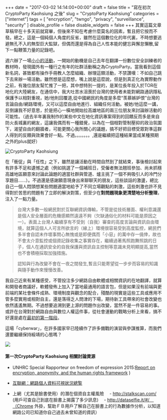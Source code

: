 ﻿+++
date = "2017-03-02 14:14:00+00:00"
draft = false
title = "寫在初次CryptoParty Kaohsiung 之後"
slug = "CryptoParty Kaohsiung"
categories = ["internet"]
tags = [
  "encryption",
  "twngo",
  "privacy",
  "surveillance",
  "security"
  ]
disable_profile = false
disable_widgets = false
+++
其實這篇文章草稿早在十多天前就寫畢，但後來不知在考慮什麼莫名的因素，暫且把它按而不發。總之，這是一個純個人角度的反省，雖然在這個數位化的年代裏，不時想要逃避無孔不入的無型巨大監獄，但偶而還是得為自己人性本能的健忘與懈怠懶散,留下一點鞭策力量的記錄吧。

<!--more-->
週六辦了一場[小小的活動](http://twngo.kktix.cc/events/cryptok)，一開始的動機是自己去年在翻譯一份數位安全訓練者的教材時，發現國外有一種行之有年的社群活動稱之為CryptoParty。當我看到這個新名詞，甚致都有操作手冊教人怎麼組織、辦理這類活動，不禁讚嘆：不如自己跳下去來辦一場活動。雖然想是這麼想，嘴上說是這麼說，但是到真正化為實際動作之前，有幾位朋友幫忙推了一把，其中想特別一提的，是某位長年投入於TOR在地化的大陸網友，在通信中，我大吐苦水沮喪於台灣的使用者未能對網路通訊隱私保護予以相對重視，她/他則回覆道,從中國網民的角度是多麼“羡慕嫉妒恨”台灣的言論自由/網路環境，又可以這麼自由地進行、組織任何活動。被她/他這麼一講，反倒讓我不好意思，於是把心一橫地開始拉高雄地區的兩三位朋友來討論辦活動的可能性。（過去半年裏我制作的某些中文在地化資訊專案得到的回饋反而多是來自防火長城裏的網友，這讓我偶而有一種錯覺，以為在一個相對管制壓抑的政治氛圍下，渴望自由的翻牆者，可能更關心我所關心的議題，搞不好把目標受眾對準這群人得到的反饋與效果會好一點。不過。。。。。。。,還是繼續把這種結果當成某種預期之外的plus就好）

![CryptoParty Kaohsiung](/post/20170302-1.png)

在「衝促」與「任性」之下，雖然是讓活動在時間自然到了就結束，事後檢討起來有許多不足和遺憾之處（例如挑選了一個補班日，受僱者無法翹班參加、尚未抓穩高雄地區願意來討論此論題的適當社群與管道、爐主挑了一個不夠吸引人的冷門分享題目......）。不過還是感謝願意現身出來聊聊天的朋友，這些談話的激盪，總比自己一個人悶頭想某些問題適當地給予了不同立場觀點的刺激，這些刺激也許不見得對於苦思的問題有了立即的解決對策，但至少在**對問題現象更清楚地分析整理**，注入了一點力量。

>台灣大多數一般網民對於互聯網資訊傳輸，不管是從技術層面、權利意識還是個人安全層面的危機感顯然遠遠不夠（欠缺通俗化的材料可能是原因之一）。表面上台灣人繼續享有不受到（自我）審查的高度言論與資訊自由環境，就算這個人人可言所欲言的（線上）環境很容易受到高度監控，網民們多半會自認未作壞事問心無愧或是即便偶而「小惡」的萬中存一僥倖，故也不會太介意監控或個資記錄收集之事實存在，繼續過著馬照跑舞照跳的日子，個人在通訊安全的自我保護與資訊自主控制等意識未見明顯提高,當然也不會積極採取加強措施。
>
>認知與行為改變不會在一夜之間發生,暫且只能寄望從一步步而容易的知識與隨手動作來慢慢改善。

我自己近來有某種感受，不管投注多少網路自由軟體或相關資訊的在地翻譯，就算和開發者商議好，軟體發佈上加入了當地最通用的語言包，但是如果沒有前端與更前端的某社會條件成熟、環境制度與觀念的配合，殘酷的現實是這些工具或應用不管多麼實用或相對自主，還是落得乏人問津的下場，期待新工具帶來的社會改變也依然遙遙無期。不過想要追溯到更上源的問題作出改變，當然不是一件容易的事。或許在台灣對於網路自由與數位人權這件事，從社會運動的戰略分析上來看，搞不好還是處在[最初的第一階段](http://www.chinarightsia.org/?p=1393)。

這場「cyberwar」，在許多國家早已陸續作了許多備戰的演習與參謀推算，而我們還要繼續保持綏靖的心態嗎？

![](https://i.imgur.com/aEI1GCv.png)


#### 第一次CryptoParty Kaohsiung 相關討論資源

- UNHRC Special Rapporteur on freedom of expression 2015:[Report on encryption, anonymity, and the human rights framework](http://www.ohchr.org/EN/Issues/FreedomOpinion/Pages/CallForSubmission.aspx) )

- [互聯網：網路個人資料可視狀況總覧](https://blog.jxtsai.info/2016/11/09/5wofinformationonline/)
- 上網（尤其是臉書使用）的潛在個資自主權風險
　- http://stalkscan.com/ (用戶可查自己到底在臉書上揭露了多少訊息)
　- http://dataselfie.it/#/　（Chrome 外掛，幫助ＦＢ用戶了解自己在臉書上的行為數據作分析，以知道網路公司已知道你自己過去未曾知道的資訊）

